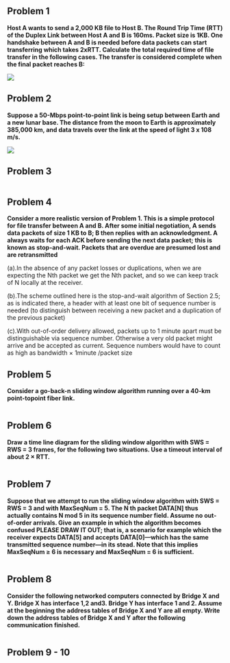 Problem 1
-------------------
**Host A wants to send a 2,000 KB file to Host B. The Round Trip Time (RTT) of the Duplex Link between Host A and B is 160ms. Packet size is 1KB. One handshake between A and B is needed before data packets can start transferring which takes 2xRTT. Calculate the total required time of file transfer in the following cases. The transfer is considered complete when the final packet reaches B:**

![](http://s12.postimg.org/udwuybhr1/img001.jpg)


Problem 2
---------------------
**Suppose a 50-Mbps point-to-point link is being setup between Earth and a new lunar base. The distance from the moon to Earth is approximately 385,000 km, and data travels over the link at the speed of light 3 x 108 m/s.**

![](http://s10.postimg.org/mlqypbjuh/img002.jpg)

Problem 3
---------------------------
![]()




Problem 4
------------------------
**Consider a more realistic version of Problem 1. This is a simple protocol for file transfer between A and B. After some initial negotiation, A sends data packets of size 1 KB to B; B then replies with an acknowledgment. A always waits for each ACK before sending the next data packet; this is known as stop-and-wait. Packets that are overdue are presumed lost and are retransmitted**

(a).In the absence of any packet losses or duplications, when we are expecting the Nth packet we get the Nth packet, and so we can keep track of N locally at the receiver.

(b).The scheme outlined here is the stop-and-wait algorithm of Section 2.5; as is indicated there, a header with at least one bit of sequence number is needed (to distinguish between receiving a new packet and a duplication of the previous packet)

(c).With out-of-order delivery allowed, packets up to 1 minute apart must be distinguishable via sequence number. Otherwise a very old packet might arrive and be accepted as current. Sequence numbers would have to count as high as bandwidth × 1minute /packet size

Problem 5 
-----------------
**Consider a go-back-n sliding window algorithm running over a 40-km point-topoint fiber link.**

![]()


Problem	6
---------------
**Draw a time line diagram for the sliding window algorithm with SWS = RWS = 3 frames, for the following two situations. Use a timeout interval of about 2 × RTT.**

![]()


Problem 7 
---------------
**Suppose that we attempt to run the sliding window algorithm with SWS = RWS = 3 and with MaxSeqNum = 5. The N th packet DATA[N] thus actually contains N mod 5 in its sequence number field. Assume no out-of-order arrivals. Give an example in which the algorithm becomes confused PLEASE DRAW IT OUT; that is, a scenario for example which the receiver expects DATA[5] and accepts DATA[0]—which has the same transmitted sequence number—in its stead. Note that this implies MaxSeqNum ≥ 6 is necessary and MaxSeqNum = 6 is sufficient.**

![]()

Problem	8
---------------
**Consider the following networked computers connected by Bridge X and Y. Bridge X has interface 1,2 and3. Bridge Y has interface 1 and 2. Assume at the beginning the address tables of Bridge X and Y are all empty. Write down the address tables of Bridge X and Y after the following communication finished.**

![]()

Problem 9 - 10
--------------------------

![]()


